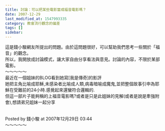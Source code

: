 ```yaml
---
title: 討論：可以把某些電影當成福音電影嗎？
date: 2007-12-29
last_modified_at: 1547993335
category: 教會流行觀念的偏差
tags: []
sidebar: 
---
```


<p>這是錢小駿網友所提出的問題。由於這問題很好，可以幫助我們思考一些關於「福音」的觀念。<br/>所以，我開放成討論模式，讓大家自由分享看法與意見。討論的內容，不限於某部電影。<br/><!--more-->～～～～～<br/>最近在一個姐妹的BLOG看到她寫[我是傳奇]的影評<br/>她把主角比喻成耶穌,未感染者比喻成人類,病毒暗喻成魔鬼,並把整個故事引申為耶穌在受難前的24小時.感覺起來還蠻符合邏輯的.<br/>但這一部片子能夠稱的上福音電影嗎?或者是只是此姐妹的見解(或者是說是牽強附會),想請弟兄姐妹一起分享<br/><br/><br/>Posted by 錢小駿 at 2007年12月29日 03:44 <br/>～～～～～<br/></p>